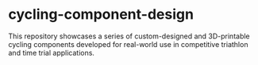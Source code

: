 # cycling-component-design
This repository showcases a series of custom-designed and 3D-printable cycling components developed for real-world use in competitive triathlon and time trial applications.
